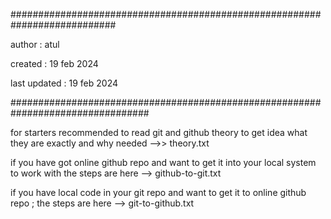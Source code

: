 ###########################################################################


author : atul

created : 19 feb 2024

last updated : 19 feb 2024

#################################################################################


for starters recommended to read git and github theory to get idea what they are exactly and why needed -->> theory.txt

if you have got online github repo and want to get it into your local system to work with the steps are here --> github-to-git.txt

if you have local code in your git repo and want to get it to online github repo ; the steps are here --> git-to-github.txt

 
